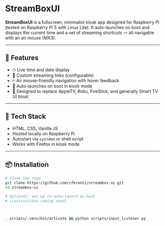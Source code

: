 # StreamBoxUI

**StreamBoxUI** is a fullscreen, minimalist kiosk app designed for Raspberry Pi (tested on Raspberry Pi 5 with Linux Lite). It auto-launches on boot and displays the current time and a set of streaming shortcuts — all navigable with an air mouse (MX3).

---

## 🎯 Features

- ⏱ Live time and date display
- 🔗 Custom streaming links (configurable)
- 🖱 Air mouse–friendly navigation with hover feedback
- 🚀 Auto-launches on boot in kiosk mode
- 🧼 Designed to replace AppleTV, Roku, FireStick, and generally Smart TV UI bloat.

---

## 🧰 Tech Stack

- HTML, CSS, Vanilla JS
- Hosted locally on Raspberry Pi
- Autostart via `systemd` or shell script
- Works with Firefox in kiosk mode

---

## 📦 Installation

```bash
# Clone the repo
git clone https://github.com/cfkrentz/streambox-ui.git
cd streambox-ui

# Optional: set up to auto-launch on boot
# (instructions coming soon)



. scripts/.venv/bin/activate && python scripts/input_listener.py
